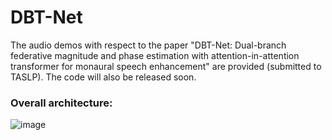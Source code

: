 # DBT-Net
The audio demos with respect to the paper "DBT-Net: Dual-branch federative magnitude and phase estimation with attention-in-attention transformer for monaural speech enhancement" are provided (submitted to TASLP).  The code will also be released soon.

### Overall architecture:
  
  
  ![image](https://user-images.githubusercontent.com/51236251/153812164-e7ab16c3-bcb0-494e-99a8-70671c812eb4.png)
